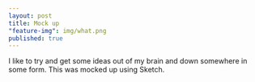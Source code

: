 ```yaml
---
layout: post
title: Mock up
"feature-img": img/what.png
published: true
---
```




I like to try and get some ideas out of my brain and down somewhere in some form. This was mocked up using Sketch.
